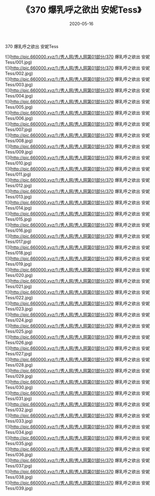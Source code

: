 ﻿---
layout: post
title:  《370 爆乳呼之欲出 安妮Tess》
date:   2020-05-16
img: http://pic.660000.xyz/1:/秀人网/秀人网第01部分/370 爆乳呼之欲出 安妮Tess/000.jpg
categories: [美女, 清纯, 唯美]
---

370 爆乳呼之欲出 安妮Tess

  ![](http://pic.660000.xyz/1:/秀人网/秀人网第01部分/370 爆乳呼之欲出 安妮Tess/001.jpg) <br> ![](http://pic.660000.xyz/1:/秀人网/秀人网第01部分/370 爆乳呼之欲出 安妮Tess/002.jpg) <br> ![](http://pic.660000.xyz/1:/秀人网/秀人网第01部分/370 爆乳呼之欲出 安妮Tess/003.jpg) <br> ![](http://pic.660000.xyz/1:/秀人网/秀人网第01部分/370 爆乳呼之欲出 安妮Tess/004.jpg) <br> ![](http://pic.660000.xyz/1:/秀人网/秀人网第01部分/370 爆乳呼之欲出 安妮Tess/005.jpg) <br> ![](http://pic.660000.xyz/1:/秀人网/秀人网第01部分/370 爆乳呼之欲出 安妮Tess/006.jpg) <br> ![](http://pic.660000.xyz/1:/秀人网/秀人网第01部分/370 爆乳呼之欲出 安妮Tess/007.jpg) <br> ![](http://pic.660000.xyz/1:/秀人网/秀人网第01部分/370 爆乳呼之欲出 安妮Tess/008.jpg) <br> ![](http://pic.660000.xyz/1:/秀人网/秀人网第01部分/370 爆乳呼之欲出 安妮Tess/009.jpg) <br> ![](http://pic.660000.xyz/1:/秀人网/秀人网第01部分/370 爆乳呼之欲出 安妮Tess/010.jpg) <br> ![](http://pic.660000.xyz/1:/秀人网/秀人网第01部分/370 爆乳呼之欲出 安妮Tess/011.jpg) <br> ![](http://pic.660000.xyz/1:/秀人网/秀人网第01部分/370 爆乳呼之欲出 安妮Tess/012.jpg) <br> ![](http://pic.660000.xyz/1:/秀人网/秀人网第01部分/370 爆乳呼之欲出 安妮Tess/013.jpg) <br> ![](http://pic.660000.xyz/1:/秀人网/秀人网第01部分/370 爆乳呼之欲出 安妮Tess/014.jpg) <br> ![](http://pic.660000.xyz/1:/秀人网/秀人网第01部分/370 爆乳呼之欲出 安妮Tess/015.jpg) <br> ![](http://pic.660000.xyz/1:/秀人网/秀人网第01部分/370 爆乳呼之欲出 安妮Tess/016.jpg) <br> ![](http://pic.660000.xyz/1:/秀人网/秀人网第01部分/370 爆乳呼之欲出 安妮Tess/017.jpg) <br> ![](http://pic.660000.xyz/1:/秀人网/秀人网第01部分/370 爆乳呼之欲出 安妮Tess/018.jpg) <br> ![](http://pic.660000.xyz/1:/秀人网/秀人网第01部分/370 爆乳呼之欲出 安妮Tess/019.jpg) <br> ![](http://pic.660000.xyz/1:/秀人网/秀人网第01部分/370 爆乳呼之欲出 安妮Tess/020.jpg) <br> ![](http://pic.660000.xyz/1:/秀人网/秀人网第01部分/370 爆乳呼之欲出 安妮Tess/021.jpg) <br> ![](http://pic.660000.xyz/1:/秀人网/秀人网第01部分/370 爆乳呼之欲出 安妮Tess/022.jpg) <br> ![](http://pic.660000.xyz/1:/秀人网/秀人网第01部分/370 爆乳呼之欲出 安妮Tess/023.jpg) <br> ![](http://pic.660000.xyz/1:/秀人网/秀人网第01部分/370 爆乳呼之欲出 安妮Tess/024.jpg) <br> ![](http://pic.660000.xyz/1:/秀人网/秀人网第01部分/370 爆乳呼之欲出 安妮Tess/025.jpg) <br> ![](http://pic.660000.xyz/1:/秀人网/秀人网第01部分/370 爆乳呼之欲出 安妮Tess/026.jpg) <br> ![](http://pic.660000.xyz/1:/秀人网/秀人网第01部分/370 爆乳呼之欲出 安妮Tess/027.jpg) <br> ![](http://pic.660000.xyz/1:/秀人网/秀人网第01部分/370 爆乳呼之欲出 安妮Tess/028.jpg) <br> ![](http://pic.660000.xyz/1:/秀人网/秀人网第01部分/370 爆乳呼之欲出 安妮Tess/029.jpg) <br> ![](http://pic.660000.xyz/1:/秀人网/秀人网第01部分/370 爆乳呼之欲出 安妮Tess/030.jpg) <br> ![](http://pic.660000.xyz/1:/秀人网/秀人网第01部分/370 爆乳呼之欲出 安妮Tess/031.jpg) <br> ![](http://pic.660000.xyz/1:/秀人网/秀人网第01部分/370 爆乳呼之欲出 安妮Tess/032.jpg) <br> ![](http://pic.660000.xyz/1:/秀人网/秀人网第01部分/370 爆乳呼之欲出 安妮Tess/033.jpg) <br> ![](http://pic.660000.xyz/1:/秀人网/秀人网第01部分/370 爆乳呼之欲出 安妮Tess/034.jpg) <br> ![](http://pic.660000.xyz/1:/秀人网/秀人网第01部分/370 爆乳呼之欲出 安妮Tess/035.jpg) <br> ![](http://pic.660000.xyz/1:/秀人网/秀人网第01部分/370 爆乳呼之欲出 安妮Tess/036.jpg) <br> ![](http://pic.660000.xyz/1:/秀人网/秀人网第01部分/370 爆乳呼之欲出 安妮Tess/037.jpg) <br> ![](http://pic.660000.xyz/1:/秀人网/秀人网第01部分/370 爆乳呼之欲出 安妮Tess/038.jpg) <br> ![](http://pic.660000.xyz/1:/秀人网/秀人网第01部分/370 爆乳呼之欲出 安妮Tess/039.jpg) <br>